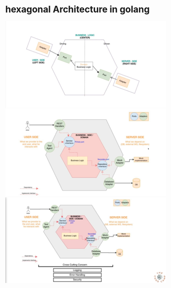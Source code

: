 # hexagonal Architecture in golang

![1](./resources/doc/1.png)
![1](./resources/doc/2.png)
![1](./resources/doc/3.png)